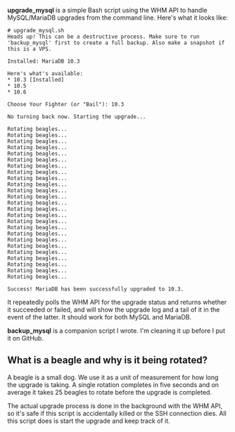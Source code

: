 **upgrade_mysql** is a simple Bash script using the WHM API to handle MySQL/MariaDB upgrades from the command line. Here's what it looks like:

```
# upgrade_mysql.sh
Heads up! This can be a destructive process. Make sure to run 'backup_mysql' first to create a full backup. Also make a snapshot if this is a VPS.

Installed: MariaDB 10.3

Here's what's available:
* 10.3 [Installed]
* 10.5
* 10.6

Choose Your Fighter (or "Bail"): 10.3

No turning back now. Starting the upgrade...

Rotating beagles...
Rotating beagles...
Rotating beagles...
Rotating beagles...
Rotating beagles...
Rotating beagles...
Rotating beagles...
Rotating beagles...
Rotating beagles...
Rotating beagles...
Rotating beagles...
Rotating beagles...
Rotating beagles...
Rotating beagles...
Rotating beagles...
Rotating beagles...
Rotating beagles...
Rotating beagles...
Rotating beagles...
Rotating beagles...
Rotating beagles...
Rotating beagles...
Rotating beagles...
Rotating beagles...
Rotating beagles...

Success! MariaDB has been successfully upgraded to 10.3.
```

It repeatedly polls the WHM API for the upgrade status and returns whether it succeeded or failed, and will show the upgrade log and a tail of it in the event of the latter. It should work for both MySQL and MariaDB.

**backup_mysql** is a companion script I wrote. I'm cleaning it up before I put it on GitHub.

## What is a beagle and why is it being rotated?
A beagle is a small dog. We use it as a unit of measurement for how long the upgrade is taking. A single rotation completes in five seconds and on average it takes 25 beagles to rotate before the upgrade is completed.

The actual upgrade process is done in the background with the WHM API, so it's safe if this script is accidentally killed or the SSH connection dies. All this script does is start the upgrade and keep track of it.
